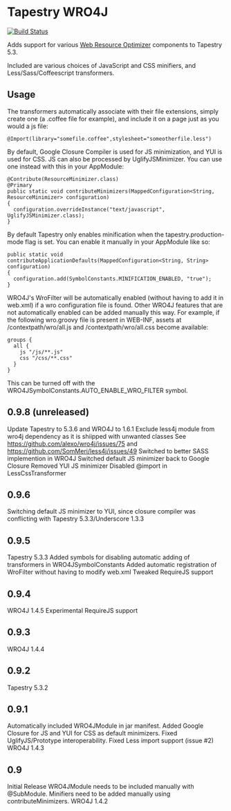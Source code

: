 # Tapestry WRO4J

[![Build Status](https://secure.travis-ci.org/lltyk/tapestry-wro4j.png)](http://travis-ci.org/lltyk/tapestry-wro4j)

Adds support for various
[Web Resource Optimizer](http://code.google.com/p/wro4j/) components to
Tapestry 5.3.

Included are various choices of JavaScript and CSS minifiers, and
Less/Sass/Coffeescript transformers.

## Usage

The transformers automatically associate with their file extensions, simply
create one (a .coffee file for example), and include it on a page just as you
would a js file:

    @Import(library="somefile.coffee",stylesheet="someotherfile.less")

By default, Google Closure Compiler is used for JS minimization, and YUI is
used for CSS. JS can also be processed by UglifyJSMinimizer. You can use one
instead with this in your AppModule:

    @Contribute(ResourceMinimizer.class)
    @Primary
    public static void contributeMinimizers(MappedConfiguration<String, ResourceMinimizer> configuration)
    {
      configuration.overrideInstance("text/javascript", UglifyJSMinimizer.class);
    }

By default Tapestry only enables minification when the tapestry.production-mode
flag is set. You can enable it manually in your AppModule like so:

    public static void contributeApplicationDefaults(MappedConfiguration<String, String> configuration)
    {
      configuration.add(SymbolConstants.MINIFICATION_ENABLED, "true");
    }

WRO4J's WroFilter will be automatically enabled (without having to add it in
web.xml) if a wro configuration file is found. Other WRO4J features that are
not automatically enabled can be added manually this way. For example, if the
following wro.groovy file is present in WEB-INF, assets at
/contextpath/wro/all.js and /contextpath/wro/all.css become available:

    groups {
      all {
        js "/js/**.js"
        css "/css/**.css"
      }
    }
This can be turned off with the WRO4JSymbolConstants.AUTO_ENABLE_WRO_FILTER
symbol.

## 0.9.8 (unreleased)
Update Tapestry to 5.3.6 and WRO4J to 1.6.1
Exclude less4j module from wro4j dependency as it is shiipped with unwanted classes
See https://github.com/alexo/wro4j/issues/75 and https://github.com/SomMeri/less4j/issues/49
Switched to better SASS implemention in WRO4J
Switched default JS minimizer back to Google Closure
Removed YUI JS minimizer
Disabled @import in LessCssTransformer

## 0.9.6
Switching default JS minimizer to YUI, since closure compiler was conflicting
with Tapestry 5.3.3/Underscore 1.3.3

## 0.9.5
Tapestry 5.3.3
Added symbols for disabling automatic adding of transformers in WRO4JSymbolConstants
Added automatic registration of WroFilter without having to modify web.xml
Tweaked RequireJS support

## 0.9.4
WRO4J 1.4.5
Experimental RequireJS support

## 0.9.3
WRO4J 1.4.4

## 0.9.2
Tapestry 5.3.2

## 0.9.1
Automatically included WRO4JModule in jar manifest.
Added Google Closure for JS and YUI for CSS as default minimizers.
Fixed UglifyJS/Prototype interoperability.
Fixed Less import support (issue #2)
WRO4J 1.4.3

## 0.9
Initial Release
WRO4JModule needs to be included manually with @SubModule.
Minifiers need to be added manually using contributeMinimizers.
WRO4J 1.4.2
